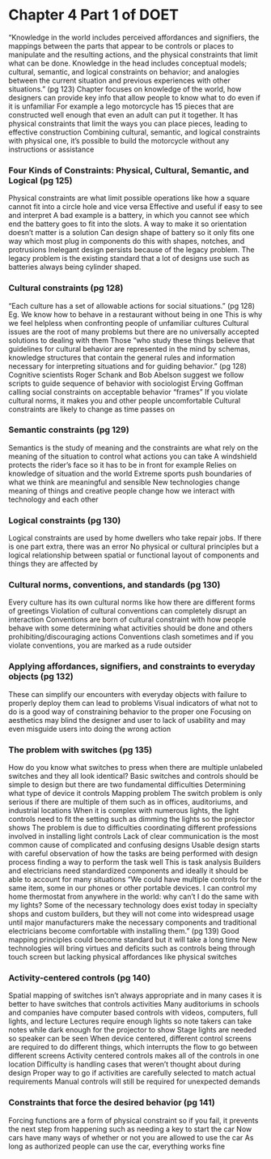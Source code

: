 # Chapter 4 Part 1 of DOET

“Knowledge in the world includes perceived affordances and signifiers, the mappings between the parts that appear to be controls or places to manipulate and the resulting actions, and the physical constraints that limit what can be done. Knowledge in the head includes conceptual models; cultural, semantic, and logical constraints on behavior; and analogies between the current situation and previous experiences with other situations.” (pg 123)
Chapter focuses on knowledge of the world, how designers can provide key info that allow people to know what to do even if it is unfamiliar
For example a lego motorcycle has 15 pieces that are constructed well enough that even an adult can put it together. It has physical constraints that limit the ways you can place pieces, leading to effective construction
Combining cultural, semantic, and logical constraints with physical one, it’s possible to build the motorcycle without any instructions or assistance

### Four Kinds of Constraints: Physical, Cultural, Semantic, and Logical (pg 125) 

Physical constraints are what limit possible operations like how a square cannot fit into a circle hole and vice versa
Effective and useful if easy to see and interpret 
A bad example is a battery, in which you cannot see which end the battery goes to fit into the slots. 
A way to make it so orientation doesn’t matter is a solution
Can design shape of battery so it only fits one way which most plug in components do this with shapes, notches, and protrusions 
Inelegant design persists because of the legacy problem. The legacy problem is the existing standard that a lot of designs use such as batteries always being cylinder shaped. 

### Cultural constraints (pg 128) 

“Each culture has a set of allowable actions for social situations.” (pg 128)
Eg. We know how to behave in a restaurant without being in one
This is why we feel helpless when confronting people of unfamiliar cultures
Cultural issues are the root of many problems but there are no universally accepted solutions to dealing with them
Those “who study these things believe that guidelines for cultural behavior are represented in the mind by schemas, knowledge structures that contain the general rules and information necessary for interpreting situations and for guiding behavior.” (pg 128)
Cognitive scientists Roger Schank and Bob Abelson suggest we follow scripts to guide sequence of behavior with sociologist Erving Goffman calling social constraints on acceptable behavior “frames” 
If you violate cultural norms, it makes you and other people uncomfortable 
Cultural constraints are likely to change as time passes on

### Semantic constraints (pg 129)

Semantics is the study of meaning and the constraints are what rely on the meaning of the situation to control what actions you can take
A windshield protects the rider’s face so it has to be in front for example
Relies on knowledge of situation and the world
Extreme sports push boundaries of what we think are meaningful and sensible
New technologies change meaning of things and creative people change how we interact with technology and each other

### Logical constraints (pg 130) 

Logical constraints are used by home dwellers who take repair jobs. If there is one part extra, there was an error
No physical or cultural principles but a logical relationship between spatial or functional layout of components and things they are affected by

### Cultural norms, conventions, and standards (pg 130)

Every culture has its own cultural norms like how there are different forms of greetings
Violation of cultural conventions can completely disrupt an interaction
Conventions are born of cultural constraint with how people behave with some determining what activities should be done and others prohibiting/discouraging actions
Conventions clash sometimes and if you violate conventions, you are marked as a rude outsider

### Applying affordances, signifiers, and constraints to everyday objects (pg 132)

These can simplify our encounters with everyday objects with failure to properly deploy them can lead to problems
Visual indicators of what not to do is a good way of constraining behavior to the proper one
Focusing on aesthetics may blind the designer and user to lack of usability and may even misguide users into doing the wrong action

### The problem with switches (pg 135)

How do you know what switches to press when there are multiple unlabeled switches and they all look identical? 
Basic switches and controls should be simple to design but there are two fundamental difficulties
Determining what type of device it controls 
Mapping problem
The switch problem is only serious if there are multiple of them such as in offices, auditoriums, and industrial locations 
When it is complex with numerous lights, the light controls need to fit the setting such as dimming the lights so the projector shows
The problem is due to difficulties coordinating different professions involved in installing light controls
Lack of clear communication is the most common cause of complicated and confusing designs
Usable design starts with careful observation of how the tasks are being performed with design process finding a way to perform the task well
This is task analysis
Builders and electricians need standardized components and ideally it should be able to account for many situations
“We could have multiple controls for the same item, some in our phones or other portable devices. I can control my home thermostat from anywhere in the world: why can’t I do the same with my lights? Some of the necessary technology does exist today in specialty shops and custom builders, but they will not come into widespread usage until major manufacturers make the necessary components and traditional electricians become comfortable with installing them.” (pg 139)
Good mapping principles could become standard but it will take a long time
New technologies will bring virtues and deficits such as controls being through touch screen but lacking physical affordances like physical switches

### Activity-centered controls (pg 140)

Spatial mapping of switches isn’t always appropriate and in many cases it is better to have switches that controls activities 
Many auditoriums in schools and companies have computer based controls with videos, computers, full lights, and lecture
Lectures require enough lights so note takers can take notes while dark enough for the projector to show
Stage lights are needed so speaker can be seen
When device centered, different control screens are required to do different things, which interrupts the flow to go between different screens
Activity centered controls makes all of the controls in one location
Difficulty is handling cases that weren’t thought about during design
Proper way to go if activities are carefully selected to match actual requirements
Manual controls will still be required for unexpected demands 

### Constraints that force the desired behavior (pg 141) 

Forcing functions are a form of physical constraint so if you fail, it prevents the next step from happening such as needing a key to start the car
Now cars have many ways of whether or not you are allowed to use the car 
As long as authorized people can use the car, everything works fine

